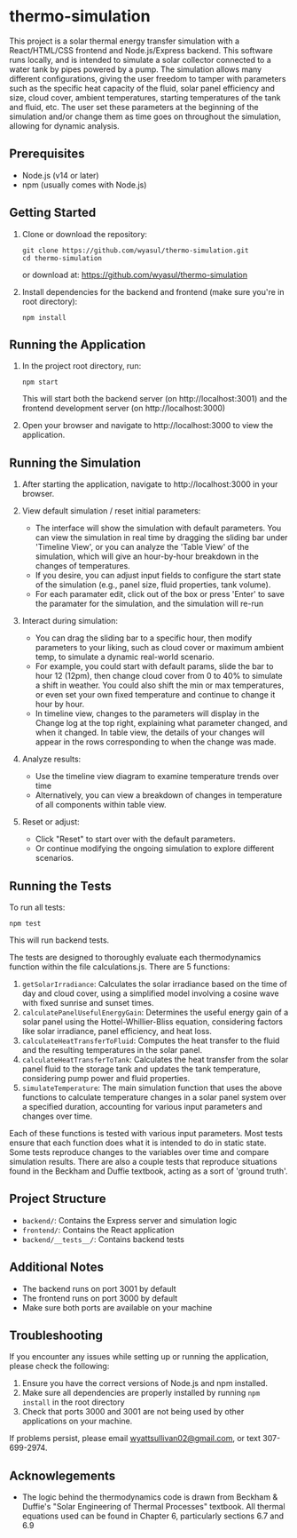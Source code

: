 # thermo-simulation

This project is a solar thermal energy transfer simulation with a React/HTML/CSS frontend and Node.js/Express backend. This software runs locally, and is intended to simulate a solar collector connected to a water tank by pipes powered by a pump. The simulation allows many different configurations, giving the user freedom to tamper with parameters such as the specific heat capacity of the fluid, solar panel efficiency and size, cloud cover, ambient temperatures, starting temperatures of the tank and fluid, etc. The user set these parameters at the beginning of the simulation and/or change them as time goes on throughout the simulation, allowing for dynamic analysis. 

## Prerequisites

- Node.js (v14 or later)
- npm (usually comes with Node.js)

## Getting Started

1. Clone or download the repository:
   ```
   git clone https://github.com/wyasul/thermo-simulation.git
   cd thermo-simulation
   ```
   or download at: https://github.com/wyasul/thermo-simulation

2. Install dependencies for the backend and frontend (make sure you're in root directory):
   ```
   npm install
   ```

## Running the Application

1. In the project root directory, run:
   ```
   npm start
   ```
   This will start both the backend server (on http://localhost:3001) and the frontend development server (on http://localhost:3000)

2. Open your browser and navigate to http://localhost:3000 to view the application.

## Running the Simulation

1. After starting the application, navigate to http://localhost:3000 in your browser.

2. View default simulation / reset initial parameters:
   - The interface will show the simulation with default parameters. You can view the simulation in real time by dragging the sliding bar under 'Timeline View', or you can 
   analyze the 'Table View' of the simulation, which will give an hour-by-hour breakdown in the changes of temperatures.
   - If you desire, you can adjust input fields to configure the start state of the simulation (e.g., panel size, fluid properties, tank volume).
   - For each paramater edit, click out of the box or press 'Enter' to save the paramater for the simulation, and the simulation will re-run

3. Interact during simulation:
   - You can drag the sliding bar to a specific hour, then modify parameters to your liking, such as cloud cover or maximum ambient temp, to simulate a dynamic real-world scenario.
   - For example, you could start with default params, slide the bar to hour 12 (12pm), then change cloud cover from 0 to 40% to simulate a shift in weather. You could also shift the min or max temperatures, or even set your own fixed temperature and continue to change it hour by hour.
   - In timeline view, changes to the parameters will display in the Change log at the top right, explaining what parameter changed, and when it changed. In table view, the details of your changes will appear in the rows corresponding to when the change was made.

5. Analyze results:
   - Use the timeline view diagram to examine temperature trends over time
   - Alternatively, you can view a breakdown of changes in temperature of all components within table view.

6. Reset or adjust:
   - Click "Reset" to start over with the default parameters.
   - Or continue modifying the ongoing simulation to explore different scenarios.

## Running the Tests

To run all tests:
```
npm test
```
This will run backend tests. 

The tests are designed to thoroughly evaluate each thermodynamics function within the file calculations.js. There are 5 functions:

1. `getSolarIrradiance`: Calculates the solar irradiance based on the time of day and cloud cover, using a simplified model involving a cosine wave with fixed sunrise and sunset times.
2. `calculatePanelUsefulEnergyGain`: Determines the useful energy gain of a solar panel using the Hottel-Whillier-Bliss equation, considering factors like solar irradiance, panel efficiency, and heat loss.
3. `calculateHeatTransferToFluid`: Computes the heat transfer to the fluid and the resulting temperatures in the solar panel.
4. `calculateHeatTransferToTank`: Calculates the heat transfer from the solar panel fluid to the storage tank and updates the tank temperature, considering pump power and fluid properties.
5. `simulateTemperature`: The main simulation function that uses the above functions to calculate temperature changes in a solar panel system over a specified duration, accounting for various input parameters and changes over time.

Each of these functions is tested with various input parameters. Most tests ensure that each function does what it is intended to do in static state. Some tests reproduce changes to the variables over time and compare simulation results. There are also a couple tests that reproduce situations found in the Beckham and Duffie textbook, acting as a sort of 'ground truth'.

## Project Structure

- `backend/`: Contains the Express server and simulation logic
- `frontend/`: Contains the React application
- `backend/__tests__/`: Contains backend tests

## Additional Notes

- The backend runs on port 3001 by default
- The frontend runs on port 3000 by default
- Make sure both ports are available on your machine

## Troubleshooting

If you encounter any issues while setting up or running the application, please check the following:

1. Ensure you have the correct versions of Node.js and npm installed.
2. Make sure all dependencies are properly installed by running `npm install` in the root directory
3. Check that ports 3000 and 3001 are not being used by other applications on your machine.

If problems persist, please email wyattsullivan02@gmail.com, or text 307-699-2974.

## Acknowlegements

* The logic behind the thermodynamics code is drawn from Beckham & Duffie's "Solar Engineering of Thermal Processes" textbook. All thermal equations used can be found in Chapter 6, particularly sections 6.7 and 6.9